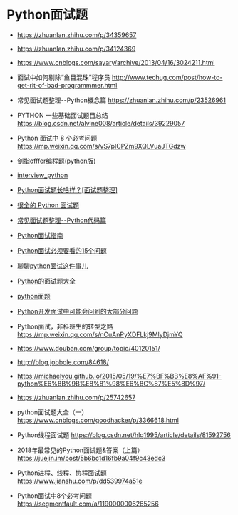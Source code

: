 # Python面试题

- https://zhuanlan.zhihu.com/p/34359657
- https://zhuanlan.zhihu.com/p/34124369
- https://www.cnblogs.com/sayary/archive/2013/04/16/3024211.html
- 面试中如何剔除“鱼目混珠”程序员 http://www.techug.com/post/how-to-get-rit-of-bad-programmmer.html
- 常见面试题整理--Python概念篇 https://zhuanlan.zhihu.com/p/23526961
- PYTHON 一些基础面试题目总结 https://blog.csdn.net/alvine008/article/details/39229057
- Python 面试中 8 个必考问题 https://mp.weixin.qq.com/s/vS7pICPZm9XQLVuaJTGdzw
- [剑指offfer编程题(python版)](https://www.zybuluo.com/knight/note/493856)
- [interview_python](https://github.com/taizilongxu/interview_python)
- [Python面试题长啥样？[面试题整理]](https://zhuanlan.zhihu.com/p/21856569)
- [很全的 Python 面试题](http://python.jobbole.com/85231/)
- [常见面试题整理--Python代码篇](https://zhuanlan.zhihu.com/p/23582996)
- [Python面试指南](https://zhuanlan.zhihu.com/p/25177227)
- [Python面试必须要看的15个问题](http://codingpy.com/article/essential-python-interview-questions/)
- [聊聊python面试这件事儿](http://www.dongwm.com/archives/liao-liao-pythonmian-shi-zhe-jian-shi-er/)
- [Python的面试题大全](https://www.jianshu.com/p/92b56fa62c37)
- [python面题](https://blog.csdn.net/yang_bingo/article/details/80285205)
- [Python开发面试中可能会问到的大部分问题](https://mp.weixin.qq.com/s?__biz=MzU0ODczMTEwOQ==&mid=2247486666&amp;idx=1&amp;sn=709653e9cb60ca65ea6636bf7cdd8381)
- Python面试，非科班生的转型之路 https://mp.weixin.qq.com/s/nCuAnPyXDFLkj9MlyDjmYQ
- https://www.douban.com/group/topic/40120151/
- http://blog.jobbole.com/84618/
- https://michaelyou.github.io/2015/05/19/%E7%BF%BB%E8%AF%91-python%E6%8B%9B%E8%81%98%E6%8C%87%E5%8D%97/
- https://zhuanlan.zhihu.com/p/25742657
- python面试题大全（一） https://www.cnblogs.com/goodhacker/p/3366618.html
- Python线程面试题 https://blog.csdn.net/hlg1995/article/details/81592756
- 2018年最常见的Python面试题&答案（上篇） https://juejin.im/post/5b6bc1d16fb9a04f9c43edc3
- Python进程、线程、协程面试题 https://www.jianshu.com/p/dd539974a51e


- Python面试中8个必考问题 https://segmentfault.com/a/1190000006265256